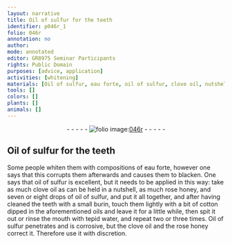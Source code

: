 ```yaml
---
layout: narrative
title: Oil of sulfur for the teeth
identifier: p046r_1
folio: 046r
annotation: no
author:
mode: annotated
editor: GR8975 Seminar Participants
rights: Public Domain
purposes: [advice, application]
activities: [whitening]
materials: [Oil of sulfur, eau forte, oil of sulfur, clove oil, nutshell, rose honey, cotton]
tools: []
colors: []
plants: []
animals: []
---
```


 <div class="folio" align="center">- - - - - <a href="http://gallica.bnf.fr/ark:/12148/btv1b10500001g/f97.item" target="_blank"><img src="https://cu-mkp.github.io/GR8975-edition/assets/photo-icon.png" alt="folio image: " style="display:inline-block; margin-bottom:-3px;"/>046r</a> - - - - - </div>   <span class="activity"></span> 

## <span class="material">Oil of sulfur</span> for the teeth

 
Some people whiten them with compositions of <span class="material">eau forte</span>, however one says that this corrupts them afterwards and causes them to blacken. One says that <span class="material">oil of sulfur</span> is excellent, but it needs to be applied in this way: take as much <span class="material">clove oil</span> as can be held in a <span class="material">nutshell</span>, as much <span class="material">rose honey</span>, and seven or eight drops of <span class="material">oil of sulfur</span>, and put it all together, and after having cleaned the teeth with a small burin, touch them lightly with a bit of <span class="material">cotton</span> dipped in the aforementioned oils and leave it for a little while, then spit it out or rinse the mouth with tepid water, and repeat two or three times. <span class="material">Oil of sulfur</span> penetrates and is corrosive, but the <span class="material">clove oil</span> and the <span class="material">rose honey</span> correct it. Therefore use it with discretion.
 